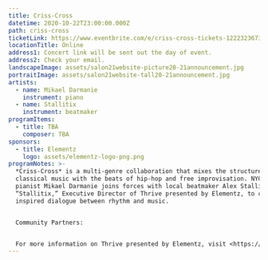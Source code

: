 ```yaml
---
title: Criss-Cross
datetime: 2020-10-22T23:00:00.000Z
path: criss-cross
ticketLink: https://www.eventbrite.com/e/criss-cross-tickets-122232367301
locationTitle: Online
address1: Concert link will be sent out the day of event.
address2: Check your email.
landscapeImage: assets/salon21website-picture20-21announcement.jpg
portraitImage: assets/salon21website-tall20-21announcement.jpg
artists:
  - name: Mikael Darmanie
    instrument: piano
  - name: Stallitix
    instrument: beatmaker
programItems:
  - title: TBA
    composer: TBA
sponsors:
  - title: Elementz
    logo: assets/elementz-logo-png.png
programNotes: >-
  *Criss-Cross* is a multi-genre collaboration that mixes the structure of
  classical music with the beats of hip-hop and free improvisation. NYC-based
  pianist Mikael Darmanie joins forces with local beatmaker Alex Stallings, aka
  “Stallitix,” Executive Director of Thrive presented by Elementz, to create an
  inspired dialogue between rhythm and music.


  Community Partners:


  For more information on Thrive presented by Elementz, visit <https://elementz.org/>
---
```

